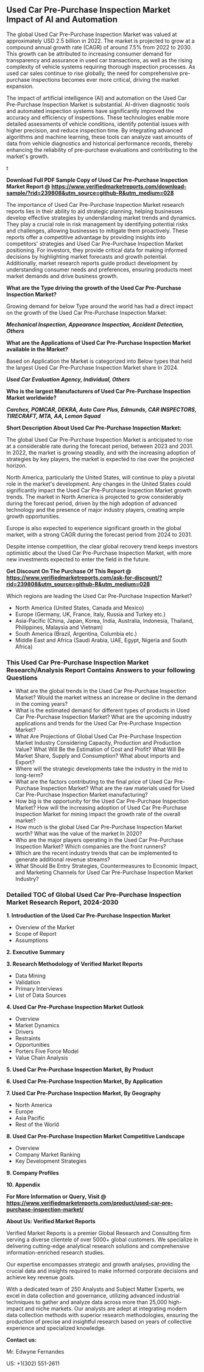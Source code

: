 <h2>Used Car Pre-Purchase Inspection Market Impact of AI and Automation</h2><p>The global Used Car Pre-Purchase Inspection Market was valued at approximately USD 2.5 billion in 2022. The market is projected to grow at a compound annual growth rate (CAGR) of around 7.5% from 2022 to 2030. This growth can be attributed to increasing consumer demand for transparency and assurance in used car transactions, as well as the rising complexity of vehicle systems requiring thorough inspection processes. As used car sales continue to rise globally, the need for comprehensive pre-purchase inspections becomes ever more critical, driving the market expansion.</p><p>The impact of artificial intelligence (AI) and automation on the Used Car Pre-Purchase Inspection Market is substantial. AI-driven diagnostic tools and automated inspection systems have significantly improved the accuracy and efficiency of inspections. These technologies enable more detailed assessments of vehicle conditions, identify potential issues with higher precision, and reduce inspection time. By integrating advanced algorithms and machine learning, these tools can analyze vast amounts of data from vehicle diagnostics and historical performance records, thereby enhancing the reliability of pre-purchase evaluations and contributing to the market's growth.</p>t</p><p id="" class=""><strong>Download Full PDF Sample Copy of Used Car Pre-Purchase Inspection Market Report @ <a href="https://www.verifiedmarketreports.com/download-sample/?rid=239808&utm_source=github-R&utm_medium=028" target="_blank">https://www.verifiedmarketreports.com/download-sample/?rid=239808&utm_source=github-R&utm_medium=028</a></strong></p><p>The importance of&nbsp;Used Car Pre-Purchase Inspection Market research reports lies in their ability to aid strategic planning, helping businesses develop effective strategies by understanding market trends and dynamics. They play a crucial role in risk management by identifying potential risks and challenges, allowing businesses to mitigate them proactively. These reports offer a competitive advantage by providing insights into competitors' strategies and Used Car Pre-Purchase Inspection Market positioning. For investors, they provide critical data for making informed decisions by highlighting market forecasts and growth potential. Additionally, market research reports guide product development by understanding consumer needs and preferences, ensuring products meet market demands and drive business growth.</p><p><strong>What are the&nbsp;Type driving the growth of the Used Car Pre-Purchase Inspection Market?</strong></p><p id="" class="">Growing demand for below Type around the world has had a direct impact on the growth of the Used Car Pre-Purchase Inspection Market:</p><em><strong>Mechanical Inspection, Appearance Inspection, Accident Detection, Others</strong></em></p><strong>What are the&nbsp;Applications&nbsp;of Used Car Pre-Purchase Inspection Market available in the Market?</strong></p><p id="" class="">Based on Application the Market is categorized into Below types that held the largest Used Car Pre-Purchase Inspection Market share In 2024.</p><em><strong>Used Car Evaluation Agency, Individual, Others</strong></em></p><strong>Who is the largest Manufacturers of Used Car Pre-Purchase Inspection Market worldwide?</strong></p><p><em><strong>Carchex, POMCAR, DEKRA, Auto Care Plus, Edmunds, CAR INSPECTORS, TIRECRAFT, MTA, AA, Lemon Squad</strong></em></p><p id="" class=""><strong>Short Description About Used Car Pre-Purchase Inspection Market:</strong></p><p>The global Used Car Pre-Purchase Inspection Market is anticipated to rise at a considerable rate during the forecast period, between 2023 and 2031. In 2022, the market is growing steadily, and with the increasing adoption of strategies by key players, the market is expected to rise over the projected horizon.</p><p>North America, particularly the United States, will continue to play a pivotal role in the market's development. Any changes in the United States could significantly impact the Used Car Pre-Purchase Inspection Market growth trends. The market in North America is projected to grow considerably during the forecast period, driven by the high adoption of advanced technology and the presence of major industry players, creating ample growth opportunities.</p><p>Europe is also expected to experience significant growth in the global market, with a strong CAGR during the forecast period from 2024 to 2031.</p><p>Despite intense competition, the clear global recovery trend keeps investors optimistic about the Used Car Pre-Purchase Inspection Market, with more new investments expected to enter the field in the future.</p><p id="" class=""><strong>Get Discount On The Purchase Of This Report @ <a href="https://www.verifiedmarketreports.com/ask-for-discount/?rid=239808&utm_source=github-R&utm_medium=028" target="_blank">https://www.verifiedmarketreports.com/ask-for-discount/?rid=239808&utm_source=github-R&utm_medium=028</a></strong></p>Which regions are leading the Used Car Pre-Purchase Inspection Market?</p><ul><li>North America (United States, Canada and Mexico)</li><li>Europe (Germany, UK, France, Italy, Russia and Turkey etc.)</li><li>Asia-Pacific (China, Japan, Korea, India, Australia, Indonesia, Thailand, Philippines, Malaysia and Vietnam)</li><li>South America (Brazil, Argentina, Columbia etc.)</li><li>Middle East and Africa (Saudi Arabia, UAE, Egypt, Nigeria and South Africa)</li></ul><h3 id="" class="">This Used Car Pre-Purchase Inspection Market Research/Analysis Report Contains Answers to your following Questions</h3><ul><li>What are the global trends in the Used Car Pre-Purchase Inspection Market? Would the market witness an increase or decline in the demand in the coming years?</li><li>What is the estimated demand for different types of products in Used Car Pre-Purchase Inspection Market? What are the upcoming industry applications and trends for the Used Car Pre-Purchase Inspection Market?</li><li>What Are Projections of Global Used Car Pre-Purchase Inspection Market Industry Considering Capacity, Production and Production Value? What Will Be the Estimation of Cost and Profit? What Will Be Market Share, Supply and Consumption? What about imports and Export?</li><li>Where will the strategic developments take the industry in the mid to long-term?</li><li>What are the factors contributing to the final price of Used Car Pre-Purchase Inspection Market? What are the raw materials used for Used Car Pre-Purchase Inspection Market manufacturing?</li><li>How big is the opportunity for the Used Car Pre-Purchase Inspection Market? How will the increasing adoption of Used Car Pre-Purchase Inspection Market for mining impact the growth rate of the overall market?</li><li>How much is the global Used Car Pre-Purchase Inspection Market worth? What was the value of the market In 2020?</li><li>Who are the major players operating in the Used Car Pre-Purchase Inspection Market? Which companies are the front runners?</li><li>Which are the recent industry trends that can be implemented to generate additional revenue streams?</li><li>What Should Be Entry Strategies, Countermeasures to Economic Impact, and Marketing Channels for Used Car Pre-Purchase Inspection Market Industry?</li></ul><h3 id="" class="">Detailed TOC of Global Used Car Pre-Purchase Inspection Market Research Report, 2024-2030</h3><p id="" class=""><strong>1. Introduction of the Used Car Pre-Purchase Inspection Market</strong></p><ul><li>Overview of the Market</li><li>Scope of Report</li><li>Assumptions</li></ul><p id="" class=""><strong>2. Executive Summary</strong></p><p id="" class=""><strong>3. Research Methodology of Verified Market Reports</strong></p><ul><li>Data Mining</li><li>Validation</li><li>Primary Interviews</li><li>List of Data Sources</li></ul><p id="" class=""><strong>4. Used Car Pre-Purchase Inspection Market Outlook</strong></p><ul><li>Overview</li><li>Market Dynamics</li><li>Drivers</li><li>Restraints</li><li>Opportunities</li><li>Porters Five Force Model</li><li>Value Chain Analysis</li></ul><p id="" class=""><strong>5. Used Car Pre-Purchase Inspection Market, By Product</strong></p><p id="" class=""><strong>6. Used Car Pre-Purchase Inspection Market, By Application</strong></p><p id="" class=""><strong>7. Used Car Pre-Purchase Inspection Market, By Geography</strong></p><ul><li>North America</li><li>Europe</li><li>Asia Pacific</li><li>Rest of the World</li></ul><p id="" class=""><strong>8. Used Car Pre-Purchase Inspection Market Competitive Landscape</strong></p><ul><li>Overview</li><li>Company Market Ranking</li><li>Key Development Strategies</li></ul><p id="" class=""><strong>9. Company Profiles</strong></p><p id="" class=""><strong>10. Appendix</strong></p><p id="" class=""><strong>For More Information or Query, Visit @ <a href="https://www.verifiedmarketreports.com/product/used-car-pre-purchase-inspection-market/" target="_blank">https://www.verifiedmarketreports.com/product/used-car-pre-purchase-inspection-market/</a></strong></p><p id="" class=""><strong>About Us: Verified Market Reports</strong></p><p id="" class="">Verified Market Reports is a premier Global Research and Consulting firm serving a diverse clientele of over 5000+ global customers. We specialize in delivering cutting-edge analytical research solutions and comprehensive information-enriched research studies.</p><p id="" class="">Our expertise encompasses strategic and growth analyses, providing the crucial data and insights required to make informed corporate decisions and achieve key revenue goals.</p><p id="" class="">With a dedicated team of 250 Analysts and Subject Matter Experts, we excel in data collection and governance, utilizing advanced industrial techniques to gather and analyze data across more than 25,000 high-impact and niche markets. Our analysts are adept at integrating modern data collection methods with superior research methodologies, ensuring the production of precise and insightful research based on years of collective experience and specialized knowledge.</p><p id="" class=""><strong>Contact us:</strong></p><p id="" class="">Mr. Edwyne Fernandes</p><p id="" class="">US: +1(302) 551-2611</p>